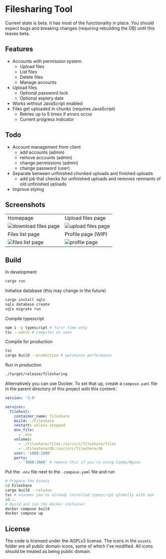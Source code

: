# Filesharing Tool

Current state is beta. It has most of the functionality in place. You should expect bugs and breaking changes (requiring rebuilding the DB) until this leaves beta.

## Features

- Accounts with permission system
  - Upload files
  - List files
  - Delete files
  - Manage accounts
- Upload files
  - Optional password lock
  - Optional expiery date
- Works without JavaScript enabled
- Files get uploaded in chunks (requires JavaScript)
  - Retries up to 5 times if errors occur
  - Current progress indicator

## Todo

- Account management from client
  - add accounts (admin)
  - remove accounts (admin)
  - change permissions (admin)
  - change password (user)
- Separate between unfinished chunked uploads and finished uploads
  - add job that checks for unfinished uploads and removes remnants of old unfinished uploads
- Improve styling

## Screenshots


<table>
<tr>
	<td>Homepage
	<td>Upload files page
<tr>
	<td><img src="https://user-images.githubusercontent.com/16106839/227304219-c2cc31e8-224c-4646-890e-22fce481ced7.png" alt="download files page" />
	<td><img src="https://user-images.githubusercontent.com/16106839/227304323-5b19b8ca-9fc5-4e26-a4f0-633729e5ba7f.png" alt="upload files page" />
<tr>
	<td>Files list page
	<td>Profile page (WIP)
<tr>
	<td><img src="https://user-images.githubusercontent.com/16106839/227304421-7249438d-5709-4050-8038-dbe93df403c6.png" alt="files list page" />
	<td><img src="https://user-images.githubusercontent.com/16106839/227304464-d32f5608-4462-4149-b70a-946cc5053599.png" alt="profile page" />
</table>

## Build

In development

```sh
cargo run
```

Initialise database (this may change in the future)

```sh
cargo install sqlx
sqlx database create
sqlx migrate run
```

Compile typescript

```sh
npm i -g typescript # first time only
tsc --watch # compiles on save
```

Compile for production

```sh
tsc
cargo build --production # optimises performance
```

Run in production

```sh
./target/release/filesharing
```

Alternatively you can use Docker. To set that up, create a `compose.yaml` file in the parent directory of this project with this content:

```yaml
version: '3.9'

services:
  filehost:
    container_name: fileshare
    build: ./Fileshare
    restart: unless-stopped
    env_file:
      - .env
    volumes:
      - ./Fileshare/files:/usr/src/fileshare/files
      - ./Fileshare/db:/usr/src/fileshare/db
    user: '1000:1000'
    ports:
      - '3000:3000' # remove this if you're using Caddy/Nginx
```

Put the `.env` file next to the `.compose.yaml` file and run

```sh
# Prepare the binary
cd Fileshare
cargo build --release
tsc # assumes you've already installed typescript globally with npm
cd ..
# Build and run the docker container
docker compose build
docker compose up
```

## License

The code is licensed under the AGPLv3 license. The icons in the `assets` folder are all public domain icons, some of which I've modified. All icons should be treated as being public domain.
